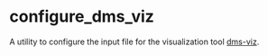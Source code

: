 # configure_dms_viz

A utility to configure the input file for the visualization tool [dms-viz](https://dms-viz.github.io/). 
